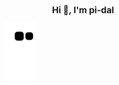 <h1 align="center">Hi 👋, I'm pi-dal</h1>

![snake gif](https://github.com/pi-dal/pi-dal/blob/output/github-contribution-grid-snake.svg)
